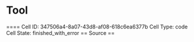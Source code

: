 # Tool

==== Cell ID: 347506a4-8a07-43d8-af08-618c6ea6377b
Cell Type: code
Cell State: finished_with_error
== Source ==
